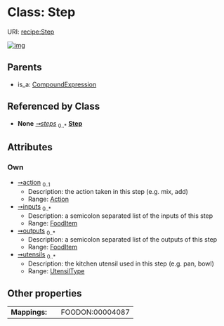 
# Class: Step




URI: [recipe:Step](http://w3id.org/ontogpt/recipe/Step)


[![img](https://yuml.me/diagram/nofunky;dir:TB/class/[UtensilType],[UtensilType]<utensils%200..*-%20[Step],[FoodItem]<outputs%200..*-++[Step],[FoodItem]<inputs%200..*-++[Step],[Action]<action%200..1-%20[Step],[Recipe]++-%20steps%200..*>[Step],[CompoundExpression]^-[Step],[Recipe],[FoodItem],[CompoundExpression],[Action])](https://yuml.me/diagram/nofunky;dir:TB/class/[UtensilType],[UtensilType]<utensils%200..*-%20[Step],[FoodItem]<outputs%200..*-++[Step],[FoodItem]<inputs%200..*-++[Step],[Action]<action%200..1-%20[Step],[Recipe]++-%20steps%200..*>[Step],[CompoundExpression]^-[Step],[Recipe],[FoodItem],[CompoundExpression],[Action])

## Parents

 *  is_a: [CompoundExpression](CompoundExpression.md)

## Referenced by Class

 *  **None** *[➞steps](recipe__steps.md)*  <sub>0..\*</sub>  **[Step](Step.md)**

## Attributes


### Own

 * [➞action](step__action.md)  <sub>0..1</sub>
     * Description: the action taken in this step (e.g. mix, add)
     * Range: [Action](Action.md)
 * [➞inputs](step__inputs.md)  <sub>0..\*</sub>
     * Description: a semicolon separated list of the inputs of this step
     * Range: [FoodItem](FoodItem.md)
 * [➞outputs](step__outputs.md)  <sub>0..\*</sub>
     * Description: a semicolon separated list of the outputs of this step
     * Range: [FoodItem](FoodItem.md)
 * [➞utensils](step__utensils.md)  <sub>0..\*</sub>
     * Description: the kitchen utensil used in this step (e.g. pan, bowl)
     * Range: [UtensilType](UtensilType.md)

## Other properties

|  |  |  |
| --- | --- | --- |
| **Mappings:** | | FOODON:00004087 |

